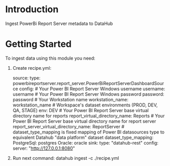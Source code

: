 # Introduction 
Ingest PowerBi Report Server metadata to DataHub

# Getting Started
To ingest data using this module you need: 
1. Create recipe.yml:
    

    source:
      type: powerbireportserver.report_server.PowerBiReportServerDashboardSource
      config:
        # Your Power BI Report Server Windows username
        username: username
        # Your Power BI Report Server Windows password
        password: password
        # Your Workstation name
        workstation_name: workstation_name
        # Workspace's dataset environments (PROD, DEV, QA, STAGE)
        env: DEV
        # Your Power BI Report Server base virtual directory name for reports
        report_virtual_directory_name: Reports
        #  Your Power BI Report Server base virtual directory name for report server
        report_server_virtual_directory_name: ReportServer
        # dataset_type_mapping is fixed mapping of Power BI datasources type to equivalent Datahub "data platform" dataset
        dataset_type_mapping:
            PostgreSql: postgres
            Oracle: oracle
    sink:
      type: "datahub-rest"
      config:
        server: "http://127.0.0.1:8080"


2. Run next command:
    datahub ingest -c ./recipe.yml
